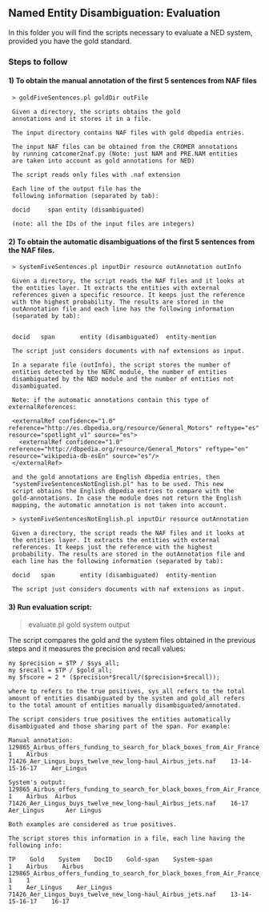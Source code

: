 ## Named Entity Disambiguation: Evaluation

In this folder you will find the scripts necessary to evaluate a NED
system, provided you have the gold standard.

### Steps to follow

#### 1) To obtain the manual annotation of the first 5 sentences from NAF files

     > goldFiveSentences.pl goldDir outFile

     Given a directory, the scripts obtains the gold
     annotations and it stores it in a file. 

     The input directory contains NAF files with gold dbpedia entries. 

     The input NAF files can be obtained from the CROMER annotations
     by running catcomer2naf.py (Note: just NAM and PRE.NAM entities
     are taken into account as gold annotations for NED)
     
     The script reads only files with .naf extension

     Each line of the output file has the
     following information (separated by tab):

     docid     span	entity (disambiguated)

     (note: all the IDs of the input files are integers)

#### 2) To obtain the automatic disambiguations of the first 5 sentences from the NAF files.

     > systemFiveSentences.pl inputDir resource outAnnotation outInfo

     Given a directory, the script reads the NAF files and it looks at
     the entities layer. It extracts the entities with external
     references given a specific resource. It keeps just the reference
     with the highest probability. The results are stored in the
     outAnnotation file and each line has the following information
     (separated by tab):


     docid	 span	    entity (disambiguated)	entity-mention

     The script just considers documents with naf extensions as input.

     In a separate file (outInfo), the script stores the number of
     entities detected by the NERC module, the number of entities
     disambiguated by the NED module and the number of entities not
     disambiguated.

     Note: if the automatic annotations contain this type of externalReferences:

     <externalRef confidence="1.0" reference="http://es.dbpedia.org/resource/General_Motors" reftype="es" resource="spotlight_v1" source="es">
       <externalRef confidence="1.0" reference="http://dbpedia.org/resource/General_Motors" reftype="en" resource="wikipedia-db-esEn" source="es"/>
     </externalRef>

     and the gold annotations are English dbpedia entries, then
     "systemFiveSentencesNotEnglish.pl" has to be used. This new
     script obtains the English dbpedia entries to compare with the
     gold-annotations. In case the module does not return the English
     mapping, the automatic annotation is not taken into account.

     > systemFiveSentencesNotEnglish.pl inputDir resource outAnnotation

     Given a directory, the script reads the NAF files and it looks at
     the entities layer. It extracts the entities with external
     references. It keeps just the reference with the highest
     probability. The results are stored in the outAnnotation file and
     each line has the following information (separated by tab):

     docid	 span	    entity (disambiguated)	entity-mention

     The script just considers documents with naf extensions as input.

#### 3) Run evaluation script:

   > evaluate.pl gold system output

   The script compares the gold and the system files obtained in the
   previous steps and it measures the precision and recall values:

    my $precision = $TP / $sys_all;
    my $recall = $TP / $gold_all;
    my $fscore = 2 * ($precision*$recall/($precision+$recall));

    where tp refers to the true positives, sys_all refers to the total
    amount of entities disambiguated by the system and gold_all refers
    to the total amount of entities manually disambiguated/annotated.

    The script considers true positives the entities automatically
    disambiguated and those sharing part of the span. For example:

    Manual annotation:
    129865_Airbus_offers_funding_to_search_for_black_boxes_from_Air_France_disaster.naf    1    Airbus
    71426_Aer_Lingus_buys_twelve_new_long-haul_Airbus_jets.naf    13-14-15-16-17    Aer_Lingus

    System's output:
    129865_Airbus_offers_funding_to_search_for_black_boxes_from_Air_France_disaster.naf    1    Airbus	Airbus
    71426_Aer_Lingus_buys_twelve_new_long-haul_Airbus_jets.naf    16-17    Aer_Lingus	   Aer Lingus

    Both examples are considered as true positives.

    The script stores this information in a file, each line having the following info:

    TP    Gold    System    DocID    Gold-span    System-span
    1    Airbus    Airbus    129865_Airbus_offers_funding_to_search_for_black_boxes_from_Air_France_disaster.naf    1    1
    1    Aer_Lingus    Aer_Lingus    71426_Aer_Lingus_buys_twelve_new_long-haul_Airbus_jets.naf    13-14-15-16-17    16-17
   
